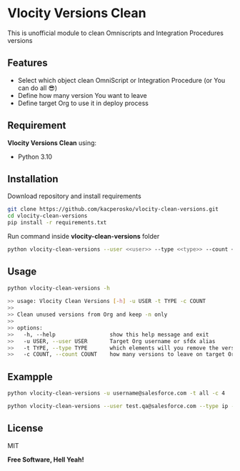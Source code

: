 # Vlocity Versions Clean

This is unofficial module to clean Omniscripts and Integration Procedures versions


## Features

- Select which object clean OmniScript or Integration Procedure (or You can do all 😎)
- Define how many version You want to leave
- Define target Org to use it in deploy process

## Requirement

**Vlocity Versions Clean** using:

- Python 3.10


## Installation



Download repository and install requirements
```sh
git clone https://github.com/kacperosko/vlocity-clean-versions.git
cd vlocity-clean-versions
pip install -r requirements.txt 
```

Run command inside **vlocity-clean-versions** folder

```sh
python vlocity-clean-versions --user <<user>> --type <<type>> --count <<count>>
```

## Usage

```sh
python vlocity-clean-versions -h
              
>> usage: Vlocity Clean Versions [-h] -u USER -t TYPE -c COUNT
>> 
>> Clean unused versions from Org and keep -n only
>> 
>> options:
>>   -h, --help                 show this help message and exit
>>   -u USER, --user USER       Target Org username or sfdx alias
>>   -t TYPE, --type TYPE       which elements will you remove the version, 'os' 'ip' 'all'
>>   -c COUNT, --count COUNT    how many versions to leave on target Org excluding Activated Version
```

## Exampple
```sh
python vlocity-clean-versions -u username@salesforce.com -t all -c 4
```

```sh
python vlocity-clean-versions --user test.qa@salesforce.com --type ip --count 1
```


## License

MIT

**Free Software, Hell Yeah!**

